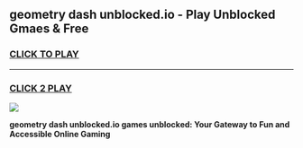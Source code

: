 
## geometry dash unblocked.io - Play Unblocked Gmaes & Free
<h3>
<a href="https://news.freeplayer.one?title=geometry_dash_unblocked.io&ref=16F">CLICK TO PLAY</a></h3>
<hr>

<h3>
<a href="https://news.freeplayer.one?title=geometry_dash_unblocked.io&ref=16F">CLICK 2 PLAY</a>
  
</h3>

<a href="https://news.freeplayer.one?title=geometry_dash_unblocked.io&ref=16F/"><img src="https://clearcache.store/games.png"></a>


**geometry dash unblocked.io games unblocked: Your Gateway to Fun and Accessible Online Gaming**
